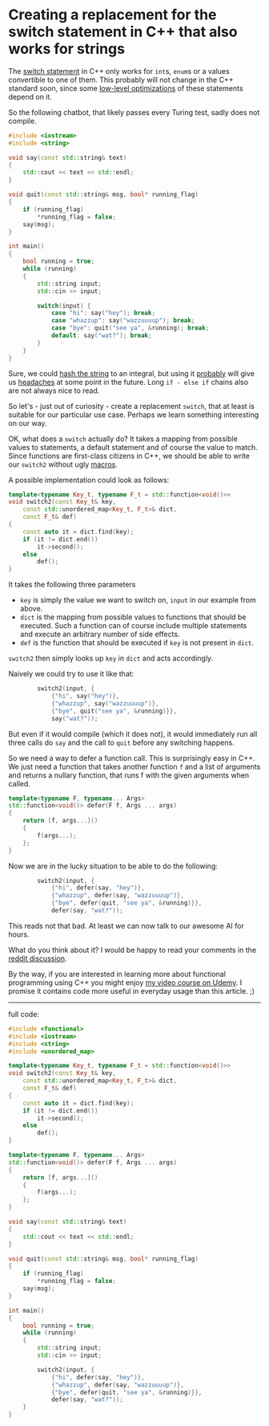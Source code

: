# Creating a replacement for the switch statement in C++ that also works for strings

The [switch statement](http://en.cppreference.com/w/cpp/language/switch) in C++ only works for `int`s, `enum`s or a values convertible to one of them. This probably will not change in the C++ standard soon, since some [low-level optimizations](https://en.wikipedia.org/wiki/Branch_table) of these statements depend on it.

So the following chatbot, that likely passes every Turing test, sadly does not compile.

```c++
#include <iostream>
#include <string>

void say(const std::string& text)
{
    std::cout << text << std::endl;
}

void quit(const std::string& msg, bool* running_flag)
{
    if (running_flag)
        *running_flag = false;
    say(msg);
}

int main()
{
    bool running = true;
    while (running)
    {
        std::string input;
        std::cin >> input;

        switch(input) {
            case "hi": say("hey"); break;
            case "whazzup": say("wazzuuuup"); break;
            case "bye": quit("see ya", &running); break;
            default: say("wat?"); break;
        }
    }
}
```

Sure, we could [hash the string](https://stackoverflow.com/a/16388610/1866775) to an integral, but using it [probably](https://en.wikipedia.org/wiki/Murphy%27s_law) will give us [headaches](https://en.wikipedia.org/wiki/Hash_table#Collision_resolution) at some point in the future. Long `if - else if` chains also are not always nice to read.

So let's - just out of curiosity - create a replacement `switch`, that at least is suitable for our particular use case. Perhaps we learn something interesting on our way.

OK, what does a `switch` actually do? It takes a mapping from possible values to statements, a default statement and of course the value to match. Since functions are first-class citizens in C++, we should be able to write our `switch2` without ugly [macros](http://en.cppreference.com/w/cpp/preprocessor/replace).

A possible implementation could look as follows:

```c++
template<typename Key_t, typename F_t = std::function<void()>>
void switch2(const Key_t& key,
    const std::unordered_map<Key_t, F_t>& dict,
    const F_t& def)
{
    const auto it = dict.find(key);
    if (it != dict.end())
        it->second();
    else
        def();
}
```

It takes the following three parameters
* `key` is simply the value we want to switch on, `input` in our example from above.
* `dict` is the mapping from possible values to functions that should be executed. Such a function can of course include multiple statements and execute an arbitrary number of side effects.
* `def` is the function that should be executed if `key` is not present in `dict`.

`switch2` then simply looks up `key` in `dict` and acts accordingly.

Naively we could try to use it like that:

```c++
        switch2(input, {
            {"hi", say("hey")},
            {"whazzup", say("wazzuuuup")},
            {"bye", quit("see ya", &running)}},
            say("wat?"));
```

But even if it would compile (which it does not), it would immediately run all three calls do `say` and the call to `quit` before any switching happens.

So we need a way to defer a function call. This is surprisingly easy in C++. We just need a function that takes another function `f` and a list of arguments and returns a nullary function, that runs f with the given arguments when called.

```c++
template<typename F, typename... Args>
std::function<void()> defer(F f, Args ... args)
{
    return [f, args...]()
    {
        f(args...);
    };
}
```

Now we are in the lucky situation to be able to do the following:

```c++
        switch2(input, {
            {"hi", defer(say, "hey")},
            {"whazzup", defer(say, "wazzuuuup")},
            {"bye", defer(quit, "see ya", &running)}},
            defer(say, "wat?"));
```

This reads not that bad. At least we can now talk to our awesome AI for hours.

What do you think about it? I would be happy to read your comments in the [reddit discussion](https://www.reddit.com/r/programming/todo).

By the way, if you are interested in learning more about functional programming using C++ you might enjoy [my video course on Udemy](https://www.udemy.com/functional-programming-using-cpp). I promise it contains code more useful in everyday usage than this article. ;)

---

full code:

```c++
#include <functional>
#include <iostream>
#include <string>
#include <unordered_map>

template<typename Key_t, typename F_t = std::function<void()>>
void switch2(const Key_t& key,
    const std::unordered_map<Key_t, F_t>& dict,
    const F_t& def)
{
    const auto it = dict.find(key);
    if (it != dict.end())
        it->second();
    else
        def();
}

template<typename F, typename... Args>
std::function<void()> defer(F f, Args ... args)
{
    return [f, args...]()
    {
        f(args...);
    };
}

void say(const std::string& text)
{
    std::cout << text << std::endl;
}

void quit(const std::string& msg, bool* running_flag)
{
    if (running_flag)
        *running_flag = false;
    say(msg);
}

int main()
{
    bool running = true;
    while (running)
    {
        std::string input;
        std::cin >> input;

        switch2(input, {
            {"hi", defer(say, "hey")},
            {"whazzup", defer(say, "wazzuuuup")},
            {"bye", defer(quit, "see ya", &running)}},
            defer(say, "wat?"));
    }
}
```
